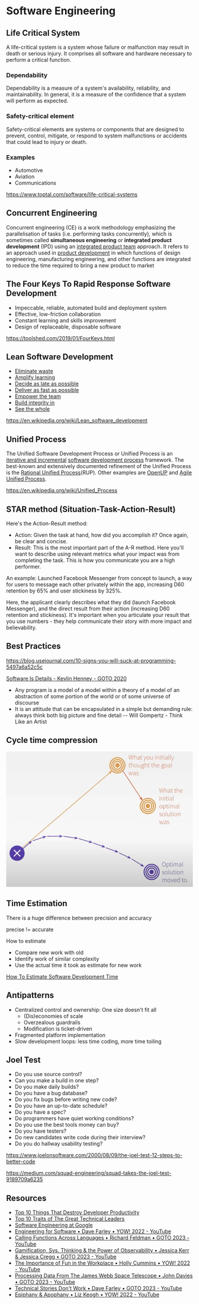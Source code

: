 # Software Engineering

## Life Critical System

A life-critical system is a system whose failure or malfunction may result in death or serious injury. It comprises all software and hardware necessary to perform a critical function.

### Dependability

Dependability is a measure of a system's availability, reliability, and maintainability. In general, it is a measure of the confidence that a system will perform as expected.

### Safety-critical element

Safety-critical elements are systems or components that are designed to prevent, control, mitigate, or respond to system malfunctions or accidents that could lead to injury or death.

### Examples

- Automotive
- Aviation
- Communications

https://www.toptal.com/software/life-critical-systems

## Concurrent Engineering

Concurrent engineering (CE) is a work methodology emphasizing the parallelisation of tasks (i.e. performing tasks concurrently), which is sometimes called **simultaneous engineering** or **integrated product development** (IPD) using an [integrated product team](https://en.wikipedia.org/wiki/Integrated_product_team) approach. It refers to an approach used in [product development](https://en.wikipedia.org/wiki/Product_development) in which functions of design engineering, manufacturing engineering, and other functions are integrated to reduce the time required to bring a new product to market

## The Four Keys To Rapid Response Software Development

- Impeccable, reliable, automated build and deployment system
- Effective, low-friction collaboration
- Constant learning and skills improvement
- Design of replaceable, disposable software

https://toolshed.com/2019/01/FourKeys.html

## Lean Software Development

- [Eliminate waste](https://en.wikipedia.org/wiki/Lean_software_development#Eliminate_waste)
- [Amplify learning](https://en.wikipedia.org/wiki/Lean_software_development#Amplify_learning)
- [Decide as late as possible](https://en.wikipedia.org/wiki/Lean_software_development#Decide_as_late_as_possible)
- [Deliver as fast as possible](https://en.wikipedia.org/wiki/Lean_software_development#Deliver_as_fast_as_possible)
- [Empower the team](https://en.wikipedia.org/wiki/Lean_software_development#Empower_the_team)
- [Build integrity in](https://en.wikipedia.org/wiki/Lean_software_development#Build_integrity_in)
- [See the whole](https://en.wikipedia.org/wiki/Lean_software_development#See_the_whole)

https://en.wikipedia.org/wiki/Lean_software_development

## Unified Process

The Unified Software Development Process or Unified Process is an [iterative and incremental](https://en.wikipedia.org/wiki/Iterative_and_incremental_development) [software development process](https://en.wikipedia.org/wiki/Software_development_process) framework. The best-known and extensively documented refinement of the Unified Process is the [Rational Unified Process](https://en.wikipedia.org/wiki/Rational_Unified_Process)(RUP). Other examples are [OpenUP](https://en.wikipedia.org/wiki/OpenUP) and [Agile Unified Process](https://en.wikipedia.org/wiki/Agile_Unified_Process).

https://en.wikipedia.org/wiki/Unified_Process

## STAR method (Situation-Task-Action-Result)

Here's the Action-Result method:

- Action: Given the task at hand, how did you accomplish it? Once again, be clear and concise.
- Result: This is the most important part of the A-R method. Here you'll want to describe using relevant metrics what your impact was from completing the task. This is how you communicate you are a high performer.

An example: Launched Facebook Messenger from concept to launch, a way for users to message each other privately within the app, increasing D60 retention by 65% and user stickiness by 325%.

Here, the applicant clearly describes what they did (launch Facebook Messenger), and the direct result from their action (increasing D60 retention and stickiness). It's important when you articulate your result that you use numbers - they help communicate their story with more impact and believability.

## Best Practices

https://blog.usejournal.com/10-signs-you-will-suck-at-programming-5497a6a52c5c

[Software Is Details - Kevlin Henney - GOTO 2020](https://www.youtube.com/watch?v=kX0prJklhUE)

- Any program is a model of a model within a theory of a model of an abstraction of some portion of the world or of some universe of discourse
- It is an attitude that can be encapsulated in a simple but demanding rule: always think both big picture and fine detail -- Will Gompertz - Think Like an Artist

## Cycle time compression

![image](../../media/Software-Coding-Development-Engineering-image9.jpg)

## Time Estimation

There is a huge difference between precision and accuracy

precise != accurate

How to estimate

- Compare new work with old
- Identify work of similar complexity
- Use the actual time it took as estimate for new work

[How To Estimate Software Development Time](https://www.youtube.com/watch?v=v21jg8wb1eU)

## Antipatterns

- Centralized control and ownership: One size doesn't fit all
  - (Dis)economies of scale
  - Overzealous guardrails
  - Modification is ticket-driven
- Fragmented platform implementation
- Slow development loops: less time coding, more time toiling

## Joel Test

- Do you use source control?
- Can you make a build in one step?
- Do you make daily builds?
- Do you have a bug database?
- Do you fix bugs before writing new code?
- Do you have an up-to-date schedule?
- Do you have a spec?
- Do programmers have quiet working conditions?
- Do you use the best tools money can buy?
- Do you have testers?
- Do new candidates write code during their interview?
- Do you do hallway usability testing?

https://www.joelonsoftware.com/2000/08/09/the-joel-test-12-steps-to-better-code

https://medium.com/squad-engineering/squad-takes-the-joel-test-9189709a6235

## Resources

- [Top 10 Things That Destroy Developer Productivity](https://www.youtube.com/watch?v=O-U11s-Rk_w&ab_channel=CodingTech)
- [Top 10 Traits of The Great Technical Leaders](https://youtu.be/3AZi49wyvds)
- [Software Engineering at Google](https://abseil.io/resources/swe-book/html/toc.html)
- [Engineering for Software • Dave Farley • YOW! 2022 - YouTube](https://www.youtube.com/watch?v=J8vCm1NdKIc)
- [Calling Functions Across Languages • Richard Feldman • GOTO 2023 - YouTube](https://www.youtube.com/watch?v=ZOvxa9aKCCg)
- [Gamification, Sys. Thinking & the Power of Observability • Jessica Kerr & Jessica Cregg • GOTO 2023 - YouTube](https://www.youtube.com/watch?v=WKx9E3DRqXc)
- [The Importance of Fun in the Workplace • Holly Cummins • YOW! 2022 - YouTube](https://www.youtube.com/watch?v=trsDnGh-x4U)
- [Processing Data From The James Webb Space Telescope • John Davies • GOTO 2023 - YouTube](https://www.youtube.com/watch?v=rknJsrQiheo)
- [Technical Stories Don't Work • Dave Farley • GOTO 2023 - YouTube](https://www.youtube.com/watch?v=4drvdaZcd0Y)
- [Epiphany & Apophany • Liz Keogh • YOW! 2022 - YouTube](https://www.youtube.com/watch?v=zvwlc4lNYOY)
